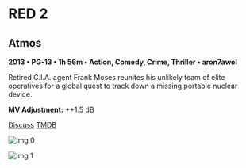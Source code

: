 # RED 2

## Atmos

**2013 • PG-13 • 1h 56m • Action, Comedy, Crime, Thriller • aron7awol**

Retired C.I.A. agent Frank Moses reunites his unlikely team of elite operatives for a global quest to track down a missing portable nuclear device.

**MV Adjustment:** ++1.5 dB

[Discuss](https://www.avsforum.com/threads/bass-eq-for-filtered-movies.2995212/post-58239770)  [TMDB](146216)

![img 0](https://i.imgur.com/D2T2mke.jpg)

![img 1](https://i.imgur.com/lrcRu7n.jpg)

